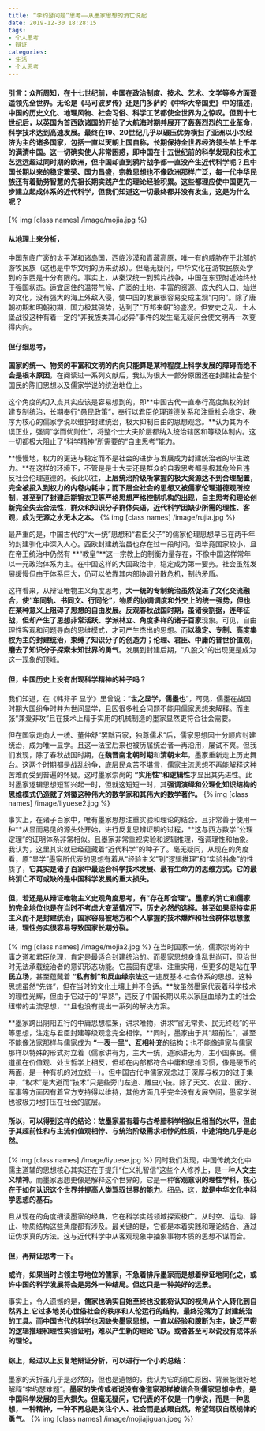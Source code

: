 ```yaml
---
title: “李约瑟问题”思考——从墨家思想的消亡说起
date: 2019-12-30 18:28:15
tags: 
- 个人思考
- 辩证
categories:
- 生活
- 个人思考
---
```

#### 引言：众所周知，在十七世纪前，中国在政治制度、技术、艺术、文学等多方面遥遥领先全世界。无论是《马可波罗传》还是门多萨的《中华大帝国史》中的描述，中国的历史文化、地理风物、社会习俗、科学工艺都使全世界为之惊叹。但到十七世纪后，以英国为首西欧诸国的开始了大航海时期并展开了轰轰烈烈的工业革命，科学技术达到高速发展。最终在19、20世纪几乎以碾压优势横扫了亚洲以小农经济为主的诸多国家，包括一直以天朝上国自称，长期保持全世界经济领头羊上千年的满清中国。这一切确实使人非常困惑，即中国在十五世纪前的科学发现和技术工艺远远超过同时期的欧洲，但中国却直到鸦片战争都一直没产生近代科学呢？且中国长期以来的稳定繁荣、国力昌盛，宗教思想也不像欧洲那样广泛，每一代中华民族还有着勤劳智慧的先祖长期实践产生的理论经验积累。这些都理应使中国更先一步建立起成体系的近代科学，但我们知道这一切最终都并没有发生，这是为什么呢？

{% img [class names] /image/mojia.jpg %}

#### 从地理上来分析，
中国东临广袤的太平洋和诸岛国，西临沙漠和青藏高原，唯一有的威胁在于北部的游牧民族（这也是中华文明的历来劲敌）。但毫无疑问，中华文化在游牧民族处学到的东西是十分有限的。事实上，从秦汉统一到鸦片战争，中国在东亚附近始终处于强国状态。适宜居住的温带气候、广袤的土地、丰富的资源、庞大的人口、灿烂的文化，没有强大的海上外敌入侵，使中国的发展很容易变成主观“内向”。除了唐朝初期和明朝初期，国力极其强势，达到了“万邦来朝”的盛况。但安史之乱、土木堡战役这种有着一定的“非我族类其心必异”事件的发生毫无疑问会使文明再一次变得内向。

#### 但仔细思考，
**国家的统一、物资的丰富和文明的内向只能算是某种程度上科学发展的障碍而绝不会是根本原因**，在阅读过一系列文献后，我认为很大一部分原因还在封建社会整个国民的陈旧思想以及儒家学说的统治地位上。

这个角度的切入点其实应该是容易想到的，即**中国古代一直奉行高度集权的封建专制统治，长期奉行“愚民政策”，奉行以君臣伦理道德关系和注重社会稳定、秩序为核心的儒家学说以维护封建统治，极大抑制自由的思想观念。**认为其为不误正业，强调“学而优则仕”，将整个士大夫阶层都纳入统治辖区和等级体制内。这一切都极大阻止了“科学精神”所需要的“自主思考”能力。

**慢慢地，权力的更迭与稳定而不是社会的进步与发展成为封建统治者的毕生致力。**在这样的环境下，不管是是士大夫还是群众的自我思考都是极其危险且违反社会伦理道德的。长此以往，**上层统治阶级所掌握的极大资源达不到合理配置，完全被投入到权力的内卷内耗中；而下层全社会的思想又被儒家伦理道德观所控制，甚至到了封建后期锦衣卫等严格思想严格控制机构的出现，自主思考和理论创新完全失去合法性，群众和知识分子群体失语，近代科学因缺少所需的理性、客观，成为无源之水无木之本。**
{% img [class names] /image/rujia.jpg %}

最严重的是，中国古代的“大一统”思想和“君臣父子”的儒家伦理思想早已在两千年的封建驯化中深入人心。西欧封建统治虽也存在过一段时间，但毕竟国家较小，且在帝王统治中仍然有 **“教皇”**这一宗教上的制衡力量存在，不像中国这样常年以一元政治体系为主。在中国这样的大国政治中，稳定成为第一要务。社会虽然发展缓慢但由于体系巨大，仍可以依靠其内部协调分散危机，制约矛盾。

这样看来，从辩证唯物主义角度思考，**大一统的专制统治虽然促进了文化交流融合，使“车同轨、书同文、行同伦”，物质的协调调度和外交上的统一强势，但也在某种意义上阻碍了思想的自由发展。**反观春秋战国时期，虽诸侯割据，连年征战，但却产生了思想非常活跃、学派林立、角度多样的**诸子百家**现象。可见，自由理性客观和问题导向的思维模式，才可产生杰出的思想。而**以稳定、专制、高度集权为主的封建统治，束缚了知识分子的创造力；伦理、君臣、中庸的普世价值观，磨去了知识分子探索未知世界的勇气**。发展到封建后期，“八股文”的出现更是成为这一现象的顶峰。

#### **但，中国历史上没有出现科学精神的种子吗？**
我们知道，在《韩非子 显学》里曾说：“**世之显学，儒墨也**”，可见，儒墨在战国时期大国纷争时并为世间显学，且因很多社会问题不能用儒家思想来解释。而主张“兼爱非攻”且在技术上精于实用的机械制造的墨家显然更符合社会需要。

但在国家走向大一统、董仲舒“罢黜百家，独尊儒术”后，儒家思想因十分顺应封建统治，成为唯一显学。且这一法宝后来也被历届统治者一再沿用，屡试不爽。但我们发现，除了春秋战国时期，在**魏晋南北朝时期**和**清朝末年**，墨家重新走上历史舞台。这两个时期都是战乱纷争，底层民众苦不堪言，儒家主流思想不再能解释这种苦难而受到普遍的怀疑。这时墨家崇尚的 **“实用性”和逻辑性**才显出其先进性。此时墨家逻辑思想短暂兴起一时，但就这短短一时，其**强调演绎和公理化知识结构的思维模式仍造就了刘徽这种伟大的数学家和其伟大的数学著作。**
{% img [class names] /image/liyuese2.jpg %}


事实上，在诸子百家中，唯有墨家思想注重实验和理论的结合。且非常善于使用一种**从显而易见的源头处开始，进行反复思辨证明的过程，**这与西方数学“公理定理”的证明体系非常相似。且墨家非常重视实验和逻辑推理，强调理性和抽象。我认为，这里其实就已经蕴藏着“近代科学”的种子了。毫无疑问，从现在的角度看，原“显学”墨家所代表的思想有着从“经验主义”到“逻辑推理”和“实验抽象”的性质了，**它其实是诸子百家中最适合科学技术发展、最有生命力的思维方式。它的最终消亡不可或缺的是中国科学发展的重大损失。**

#### **但，若还是从辩证唯物主义史观角度思考，有”存在即合理“。墨家的消亡和儒家的完全地位也是在当时不考虑大变革情况下，历史必然的选择。甚至如果坚持实用主义而不是封建统治，国家容易被地方和个人掌握的技术爆炸和社会群体思想激进，理性务实很容易导致国家长期分裂。**
{% img [class names] /image/mojia2.jpg %}
在当时国家一统，儒家崇尚的中庸之道和君臣伦理，肯定是最适合封建统治的。而墨家思想身逢乱世尚可，但治世时无法承载统治者的意识形态功能。它虽固有逻辑、注重实用，但更多的是站在**平民立场**，甚至蕴藏着 **“私有制”和反血缘宗法**这一违反基本社会体系的思想。这种思想虽然“先锋”，但在当时的文化土壤上并不合适。**故虽然墨家代表着科学技术的理性光辉，但由于它过于的“早熟”，违反了中国长期以来以家庭血缘为主的社会纽带的主流思想，**且也没有提出一系列的解决方案。

**墨家跨出阴阳五行的中庸思想框架，讲求唯物，讲求“官无常贵、民无终贱”的平等思想，注定与君臣封建等级观念完全相悖。**同时，墨家由于其“超前性”，甚至不能像法家那样与儒家成为 **“一表一里”、互相补充**的结构；也不能像道家与儒家那样以特殊的形式对立着（儒家讲有为，主大一统，道家讲无为，主小国寡民。儒道虽在价值观、处世哲学上相反，但却在内部都符合中庸和思维习惯，像是硬币的两面，是一种有机的对立统一）。但中国古代中儒家观念过于深厚与权力的过于集中，“权术”是大道而“技术”只是些旁门左道、雕虫小技。除了天文、农业、医疗、军事等方面因有着官方支持得以维持，其他方面几乎完全没有发展空间，墨家学说也被极力地打压在社会的底层。

#### **所以，可以得到这样的结论：故墨家虽有着与古希腊科学相似且相当的水平，但由于其超前性和与主流价值观相悖、与统治阶级需求相悖的性质，中途消绝几乎是必然。**
{% img [class names] /image/liyuese.jpg %}
同时我们发现，中国传统文化中儒主道辅的思想核心其实还在于提升“仁义礼智信”这些个人修养上，是一种**人文主义精神**。而墨家思想更像是解释这个世界的。它是一种**客观意识的理性学科，核心在于如何认识这个世界并提高人类驾驭世界的能力**。细品，这，**就是中华文化中科学思想的基石。**

且从现在的角度细读墨家的经典，它在科学实践领域探索极广。从时空、运动、静止、物质结构这些角度都有涉及。最关键的是，它都是本着实践和理论结合、通过证伪求真的方法。这与近代科学中从客观现象中抽象事物本质的思想不谋而合。

#### 但，再辩证思考一下。
**或许，如果当时占领主导地位的儒家，不急着排斥墨家而是想着辩证地同化之，或许中国的科学发展将会是另外一种结局。但这只是一种美好的远景。**

事实上，令人遗憾的是，**儒家也确实自始至终也没能将认知的视角从个人转化到自然界上.它过多地关心世俗社会的秩序和人伦运行的结构，最终沦落为了封建统治的工具。而中国古代的科学也因缺失墨家思想，一直以经验和臆断为主，缺乏严密的逻辑推理和理性实验证明，难以产生新的理论飞跃。或者甚至可以说没有成体系的理论。**

#### 综上，经过以上反复地辩证分析，可以进行一个小的总结：
墨家的夭折虽几乎是必然的，但也是遗憾的。我认为它的消亡原因、背景能很好地解释“李约瑟难题”。**墨家的失传或者说没有像道家那样被结合到儒家思想中去，是中国科学发展的巨大损失。但毫无疑问，它代表的不仅是一门学说，而是一种思想，一种精神，一种不再总是关注个人、社会而是放眼自然，希望驾驭自然规律的勇气。**
{% img [class names] /image/mojiajiguan.jpeg %}